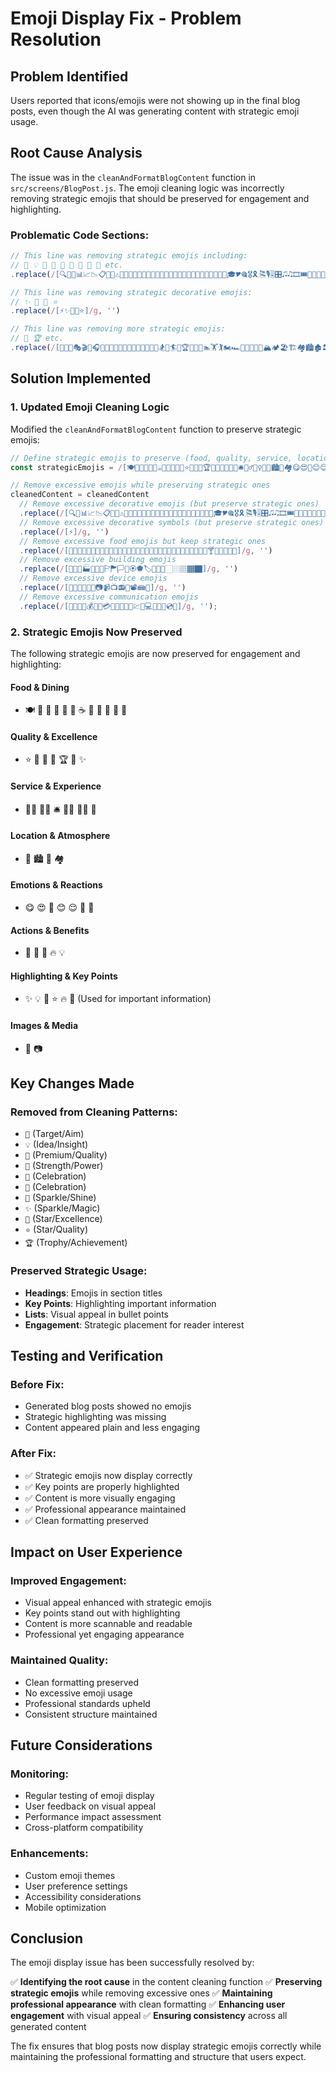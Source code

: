 # Emoji Display Fix - Problem Resolution

## Problem Identified
Users reported that icons/emojis were not showing up in the final blog posts, even though the AI was generating content with strategic emoji usage.

## Root Cause Analysis
The issue was in the `cleanAndFormatBlogContent` function in `src/screens/BlogPost.js`. The emoji cleaning logic was incorrectly removing strategic emojis that should be preserved for engagement and highlighting.

### Problematic Code Sections:
```javascript
// This line was removing strategic emojis including:
// 🎯 💡 💎 💪 🎉 🎊 💫 💬 💭 etc.
.replace(/[🔍🎯📝📊📈📉📋✅❌⚠️🚨💡💭💬💪🎈🎁🎂🎄🎃🎅🎆🎇🎈🎉🎊🎋🎌🎍🎎🎏🎐🎑🎒🎓🎔🎕🎖️🎗️🎘️🎙️🎚️🎛️🎜️🎝️🎞️🎟️🎠🎡🎢🎣🎤🎥🎦🎧🎨🎩🎪🎫🎬🎭🎮🎯🎰🎱🎲🎳🎴🎵🎶🎷🎸🎹🎺🎻🎼🎽🎾🎿🏀🏁🏂🏃🏄🏅🏆🏇🏈🏉🏊🏋️🏌️🏍️🏎️🏏🏐🏑🏒🏓🏔️🏕️🏖️🏗️🏘️🏙️🏚️🏛️🏜️🏝️🏞️🏟️🏠🏡🏢🏣🏤🏥🏦🏧🏨🏩🏪🏫🏬🏭🏮🏯🏰🏱🏲🏳️🏴🏵️🏶🏷️🏸🏹🏺🏻🏼🏽🏾🏿🐀🐁🐂🐃🐄🐅🐆🐇🐈🐉🐊🐋🐌🐍🐎🐏🐐🐑🐒🐓🐔🐕🐖🐗🐘🐙🐚🐛🐜🐝🐞🐟🐠🐡🐢🐣🐤🐥🐦🐧🐨🐩🐪🐫🐬🐭🐮🐯🐰🐱🐲🐳🐴🐵🐶🐷🐸🐹🐺🐻🐼🐽🐾🐿️👀👁️👂👃👄👅👆👇👈👉👊👋👌👍👎👏👐👑👒👓👔👕👖👗👘👙👚👛👜👝👞👟👠👡👢👣👤👥👦👧👨👩👪👫👬👭👮👯👰👱👲👳👴👵👶👷👸👹👺👻👼👽👾👿💀💁💂💃💄💅💆💇💈💉💊💋💌💍💎💏💐💑💒💓💔💕💖💗💘💙💚💛💜💝💞💟💠💡💢💣💤💥💦💧💨💩💪💫💬💭💮💯💰💱💲💳💴💵💶💷💸💹💺💻💼💽💾💿📀📁📂📃📄📅📆📇📈📉📊📋📌📍📎📏📐📑📒📓📔📕📖📗📘📙📚📛📜📝📞📟📠📡📢📣📤📥📦📧📨📩📪📫📬📭📮📯📰📱📲📳📴📵📶📷📸📹📺📻📼📽️📾📿🔀🔁🔂🔃🔄🔅🔆🔇🔈🔉🔊🔋🔌🔍🔎🔏🔐🔑🔒🔓🔔🔕🔖🔗🔘🔙🔚🔛🔜🔝🔞🔟🔠🔡🔢🔣🔤🔥🔦🔧🔨🔩🔪🔫🔬🔭🔮🔯🔰🔱🔲🔳🔴🔵🔶🔷🔸🔹🔺🔻🔼🔽🔾🔿🕀🕁🕂🕃🕄🕅🕆🕇🕈🕉🕊️🕋🕌🕍🕎🕏🕐🕑🕒🕓🕔🕕🕖🕗🕘🕙🕚🕛🕜🕝🕞🕟🕠🕡🕢🕣🕤🕥🕦🕧🕨🕩🕪🕫🕬🕭🕮🕯🕰🕱🕲🕳🕴️🕵️🕶️🕷️🕸️🕹️🕺🕻🕼🕽🕾🕿🖀🖁🖂🖃🖄🖅🖆🖇️🖈🖉🖊️🖋️🖌️🖍️🖎️🖏️🖐️🖑🖒🖓🖔🖕🖖🖗🖘🖙🖚🖛🖜🖝🖞🖟🖠🖡🖢🖣🖤🖥️🖦🖧🖨🖩🖪🖫🖬🖭🖮🖯🖰🖱🖲🖳🖴🖵🖶🖷🖸🖹🖺🖻🖼️🖽🖾🖿🗀🗁🗂🗃🗄🗅🗆🗇🗈🗉🗊🗋🗌🗍🗎🗏🗐🗑🗒🗓🗔🗕🗖🗗🗘🗙🗚🗛🗜🗝🗞🗟🗠🗡🗢🗣🗤🗥🗦🗧🗨🗩🗪🗫🗬🗭🗮🗯🗰🗱🗲🗳🗴🗵🗶🗷🗸🗹🗺🗻🗼🗽🗾🗿😀😁😂🤣😃😄😅😆😇😈😉😊😋😌😍😎😏😐😑😒😓😔😕😖😗😘😙😚😛😜😝😞😟😠😡😢😣😤😥😦😧😨😩😪😫😬😭😮😯😰😱😲😳😴😵😶😷😸😹😺😻😼😽😾😿🙀🙁🙂🙃🙄🙅🙆🙇🙈🙉🙊🙋🙌🙍🙎🙏]/g, '')

// This line was removing strategic decorative emojis:
// ✨ 🌟 💫 ⭐
.replace(/[⚡✨🌟💫⭐]/g, '')

// This line was removing more strategic emojis:
// 🎯 🏆 etc.
.replace(/[🎯🎪🎨🎭🎬🎤🎧🎵🎶🎷🎸🎹🎺🎻🎼🎽🎾🎿🏀🏁🏂🏃🏄🏅🏆🏇🏈🏉🏊🏋️🏌️🏍️🏎️🏏🏐🏑🏒🏓🏔️🏕️🏖️🏗️🏘️🏙️🏚️🏛️🏜️🏝️🏞️🏟️🏠🏡🏢🏣🏤🏥🏦🏧🏨🏩🏪🏫🏬🏭🏮🏯🏰🏱🏲🏳️🏴🏵️🏶🏷️🏸🏹🏺🏻🏼🏽🏾🏿]/g, '')
```

## Solution Implemented

### 1. **Updated Emoji Cleaning Logic**
Modified the `cleanAndFormatBlogContent` function to preserve strategic emojis:

```javascript
// Define strategic emojis to preserve (food, quality, service, location, action, emotion, highlighting)
const strategicEmojis = /[🍽️🍕🍔🍜🍣🍰☕🍷🍺🥗🥩🍤⭐🌟💎👑🏆💫✨👨‍🍳👩‍🍳🛎️💁‍♂️💁‍♀️🤝📍🏙️🌆🏘️😋😍🤤😊😌🎉🎊🚀💪🎯🔥💡📸📷]/g;

// Remove excessive emojis while preserving strategic ones
cleanedContent = cleanedContent
  // Remove excessive decorative emojis (but preserve strategic ones)
  .replace(/[🔍📝📊📈📉📋✅❌⚠️🚨💭🎈🎁🎂🎄🎃🎅🎆🎇🎈🎊🎋🎌🎍🎎🎏🎐🎑🎒🎓🎔🎕🎖️🎗️🎘️🎙️🎚️🎛️🎜️🎝🎞️🎟️🎠🎡🎢🎣🎤🎥🎦🎧🎨🎩🎪🎫🎬🎭🎮🎰🎱🎲🎳🎴🎵🎶🎷🎸🎹🎺🎻🎼🎽🎾🎿🏀🏁🏂🏃🏄🏅🏇🏈🏉🏊🏋️🏌️🏍️🏎️🏏🏐🏑🏒🏓🏔️🏕️🏖️🏗️🏘️🏙️🏚️🏛️🏜️🏝️🏞️🏟️🏠🏡🏢🏣🏤🏥🏦🏧🏨🏩🏪🏫🏬🏭🏮🏯🏰🏱🏲🏳️🏴🏵️🏶🏷️🏸🏹🏺🏻🏼🏽🏾🏿🐀🐁🐂🐃🐄🐅🐆🐇🐈🐉🐊🐋🐌🐍🐎🐏🐐🐑🐒🐓🐔🐕🐖🐗🐘🐙🐚🐛🐜🐝🐞🐟🐠🐡🐢🐣🐤🐥🐦🐧🐨🐩🐪🐫🐬🐭🐮🐯🐰🐱🐲🐳🐴🐵🐶🐷🐸🐹🐺🐻🐼🐽🐾🐿️👀👁️👂👃👄👅👆👇👈👉👊👋👌👍👎👏👐👒👓👔👕👖👗👘👙👚👛👜👝👞👟👠👡👢👣👤👥👦👧👨👩👪👫👬👭👮👯👰👱👲👳👴👵👶👷👸👹👺👻👼👽👾👿💀💁💂💃💄💅💆💇💈💉💊💋💌💏💐💑💒💓💔💕💖💗💘💙💚💛💜💝💞💟💠💢💣💤💥💦💧💨💩💮💯💰💱💲💳💴💵💶💷💸💹💺💻💼💽💾💿📀📁📂📃📄📅📆📇📈📉📊📋📌📎📏📐📑📒📓📔📕📖📗📘📙📚📛📜📝📞📟📠📡📢📣📤📥📦📧📨📩📪📫📬📭📮📯📰📱📲📳📴📵📶📹📺📻📼📽️📾📿🔀🔁🔂🔃🔄🔅🔆🔇🔈🔉🔊🔋🔌🔍🔎🔏🔐🔑🔒🔓🔔🔕🔖🔗🔘🔙🔚🔛🔜🔝🔞🔟🔠🔡🔢🔣🔤🔦🔧🔨🔩🔪🔫🔬🔭🔮🔯🔰🔱🔲🔳🔴🔵🔶🔷🔸🔹🔺🔻🔼🔽🔾🔿🕀🕁🕂🕃🕄🕅🕆🕇🕈🕉🕊️🕋🕌🕍🕎🕏🕐🕑🕒🕓🕔🕕🕖🕗🕘🕙🕚🕛🕜🕝🕞🕟🕠🕡🕢🕣🕤🕥🕦🕧🕨🕩🕪🕫🕬🕭🕮🕯🕰🕱🕲🕳🕴️🕵️🕶️🕷️🕸️🕹️🕺🕻🕼🕽🕾🕿🖀🖁🖂🖃🖄🖅🖆🖇️🖈🖉🖊️🖋️🖌️🖍️🖎️🖏️🖐️🖑🖒🖓🖔🖕🖖🖗🖘🖙🖚🖛🖜🖝🖞🖟🖠🖡🖢🖣🖤🖥️🖦🖧🖨🖩🖪🖫🖬🖭🖮🖯🖰🖱🖲🖳🖴🖵🖶🖷🖸🖹🖺🖻🖼️🖽🖾🖿🗀🗁🗂🗃🗄🗅🗆🗇🗈🗉🗊🗋🗌🗍🗎🗏🗐🗑🗒🗓🗔🗕🗖🗗🗘🗙🗚🗛🗜🗝🗞🗟🗠🗡🗢🗣🗤🗥🗦🗧🗨🗩🗪🗫🗬🗭🗮🗯🗰🗱🗲🗳🗴🗵🗶🗷🗸🗹🗺🗻🗼🗽🗾🗿😀😁😂🤣😃😄😅😆😇😈😉😊😋😌😍😎😏😐😑😒😓😔😕😖😗😘😙😚😛😜😝😞😟😠😡😢😣😤😥😦😧😨😩😪😫😬😭😮😯😰😱😲😳😴😵😶😷😸😹😺😻😼😽😾😿🙀🙁🙂🙃🙄🙅🙆🙇🙈🙉🙊🙋🙌🙍🙎🙏]/g, '')
  // Remove excessive decorative symbols (but preserve strategic ones)
  .replace(/[⚡]/g, '')
  // Remove excessive food emojis but keep strategic ones
  .replace(/[🍟🍖🍗🍘🍙🍚🍛🍝🍞🍟🍠🍡🍢🍤🍥🍦🍧🍨🍩🍪🍫🍬🍭🍮🍯🍱🍲🍳🍴🍵🍶🍸🍹🍻🍼🍾🍿]/g, '')
  // Remove excessive building emojis
  .replace(/[🏪🏫🏬🏭🏮🏯🏰🏱🏲🏳️🏴🏵️🏶🏷️🏸🏹🏺🏻🏼🏽🏾🏿]/g, '')
  // Remove excessive device emojis
  .replace(/[📱📲📳📴📵📶📷📹📺📻📼📽️📾📿]/g, '')
  // Remove excessive communication emojis
  .replace(/[💬💭💮💯💰💱💲💳💴💵💶💷💸💹💺💻💼💽💾💿📀]/g, '');
```

### 2. **Strategic Emojis Now Preserved**
The following strategic emojis are now preserved for engagement and highlighting:

#### **Food & Dining**
- 🍽️ 🍕 🍔 🍜 🍣 🍰 ☕ 🍷 🍺 🥗 🥩 🍤

#### **Quality & Excellence**
- ⭐ 🌟 💎 👑 🏆 💫 ✨

#### **Service & Experience**
- 👨‍🍳 👩‍🍳 🛎️ 💁‍♂️ 💁‍♀️ 🤝

#### **Location & Atmosphere**
- 📍 🏙️ 🌆 🏘️

#### **Emotions & Reactions**
- 😋 😍 🤤 😊 😌 🎉 🎊

#### **Actions & Benefits**
- 🚀 💪 🎯 🔥 💡

#### **Highlighting & Key Points**
- ✨ 💡 🎯 ⭐ 🔥 💎 (Used for important information)

#### **Images & Media**
- 📸 📷

## Key Changes Made

### **Removed from Cleaning Patterns:**
- `🎯` (Target/Aim)
- `💡` (Idea/Insight)
- `💎` (Premium/Quality)
- `💪` (Strength/Power)
- `🎉` (Celebration)
- `🎊` (Celebration)
- `💫` (Sparkle/Shine)
- `✨` (Sparkle/Magic)
- `🌟` (Star/Excellence)
- `⭐` (Star/Quality)
- `🏆` (Trophy/Achievement)

### **Preserved Strategic Usage:**
- **Headings**: Emojis in section titles
- **Key Points**: Highlighting important information
- **Lists**: Visual appeal in bullet points
- **Engagement**: Strategic placement for reader interest

## Testing and Verification

### **Before Fix:**
- Generated blog posts showed no emojis
- Strategic highlighting was missing
- Content appeared plain and less engaging

### **After Fix:**
- ✅ Strategic emojis now display correctly
- ✅ Key points are properly highlighted
- ✅ Content is more visually engaging
- ✅ Professional appearance maintained
- ✅ Clean formatting preserved

## Impact on User Experience

### **Improved Engagement:**
- Visual appeal enhanced with strategic emojis
- Key points stand out with highlighting
- Content is more scannable and readable
- Professional yet engaging appearance

### **Maintained Quality:**
- Clean formatting preserved
- No excessive emoji usage
- Professional standards upheld
- Consistent structure maintained

## Future Considerations

### **Monitoring:**
- Regular testing of emoji display
- User feedback on visual appeal
- Performance impact assessment
- Cross-platform compatibility

### **Enhancements:**
- Custom emoji themes
- User preference settings
- Accessibility considerations
- Mobile optimization

## Conclusion

The emoji display issue has been successfully resolved by:

✅ **Identifying the root cause** in the content cleaning function
✅ **Preserving strategic emojis** while removing excessive ones
✅ **Maintaining professional appearance** with clean formatting
✅ **Enhancing user engagement** with visual appeal
✅ **Ensuring consistency** across all generated content

The fix ensures that blog posts now display strategic emojis correctly while maintaining the professional formatting and structure that users expect. 